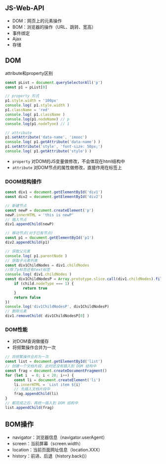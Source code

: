 ## JS-Web-API

- DOM：网页上的元素操作
- BOM：浏览器的操作（URL、跳转、宽高）
- 事件绑定
- Ajax
- 存储

## DOM

attribute和property区别

```js
const pList = document.querySelectorAll('p')
const p1 = pList[0]

// property 形式
p1.style.width = '100px'
console.log( p1.style.width )
p1.className = 'red'
console.log( p1.className )
console.log(p1.nodeName) // p
console.log(p1.nodeTyoe) // 1

// attribute
p1.setAttribute('data-name', 'imooc')
console.log( p1.getAttribute('data-name') )
p1.setAttribute('style', 'font-size: 50px;')
console.log( p1.getAttribute('style') )
```

- `property` 对DOM的JS变量做修改，不会体现在html结构中
- `attribute` 对DOM节点的属性做修改，直接作用在标签上

### DOOM结构操作

```js
const div1 = document.getElementById('div1')
const div2 = document.getElementById('div2')

// 新建节点
const newP = document.createElement('p')
newP.innerHTML = 'this is newP'
// 插入节点
div1.appendChild(newP)

// 移动节点(对于已有节点)
const p1 = document.getElementById('p1')
div2.appendChild(p1)

// 获取父元素
console.log( p1.parentNode )
// 获取子元素列表
const div1ChildNodes = div1.childNodes
//除了p标签还有text标签
console.log( div1.childNodes )
const div1ChildNodesP = Array.prototype.slice.call(div1.childNodes).filter(child => {
    if (child.nodeType === 1) {
        return true
    }
    return false
})
console.log('div1ChildNodesP', div1ChildNodesP)
// 删除元素
div1.removeChild( div1ChildNodesP[0] )
```

### DOM性能

- 对DOM查询做缓存
- 将频繁操作合并为一次

```js
// 将频繁操作合并为一次
const list = document.getElementById('list')
// 创建一个文档片段，此时还没有插入到 DOM 结构中
const frag = document.createDocumentFragment()
for (let i  = 0; i < 20; i++) {
    const li = document.createElement('li')
    li.innerHTML = `List item ${i}`
    // 先插入文档片段中
    frag.appendChild(li)
}
// 都完成之后，再统一插入到 DOM 结构中
list.appendChild(frag)
```

## BOM操作

- navigator：浏览器信息（navigator.userAgent）
- screen：当前屏幕（screen.width）
- location：当前页面网址信息（location.XXX）
- history：前进、后退（history.back()）

